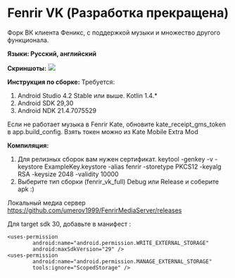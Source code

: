 # Fenrir VK (Разработка прекращена)
Форк ВК клиента Феникс, с поддержкой музыки и множество другого функционала.

<b>Языки: Русский, английский</b>

<b>Скриншоты:</b>
<img src="Screenshots.jpg"/>

<b>Инструкция по сборке:</b>
Требуется:
  1) Android Studio 4.2 Stable или выше. Kotlin 1.4.*
  2) Android SDK 29,30
  3) Android NDK 21.4.7075529
  
  Если не работает музыка в Fenrir Kate, обновите kate_receipt_gms_token в app.build_config.
  Взять токен можно из Kate Mobile Extra Mod
  
<b>Компиляция:</b>

  1) Для релизных сборок вам нужен сертификат.
        keytool -genkey -v -keystore ExampleKey.keystore -alias fenrir -storetype PKCS12 -keyalg RSA -keysize 2048 -validity 10000
  2) Выберите тип сборки (fenrir_vk_full) Debug или Release и соберите apk :)

Локальный медиа сервер https://github.com/umerov1999/FenrirMediaServer/releases


Для target sdk 30, добавьте в манифест :
```
<uses-permission
        android:name="android.permission.WRITE_EXTERNAL_STORAGE"
        android:maxSdkVersion="29" />
<uses-permission
        android:name="android.permission.MANAGE_EXTERNAL_STORAGE"
        tools:ignore="ScopedStorage" />
```
